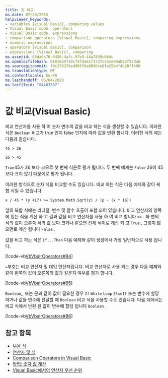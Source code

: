 ```yaml
---
title: 값 비교
ms.date: 07/20/2015
helpviewer_keywords:
- variables [Visual Basic], comparing values
- Visual Basic code, operators
- Visual Basic code, expressions
- comparison operators [Visual Basic], comparing expressions
- numeric expressions
- operators [Visual Basic], comparison
- expressions [Visual Basic], comparing
ms.assetid: 60da0c76-9458-4afc-97e9-44a7939c064c
ms.openlocfilehash: 01816b5730cf4fda61f1737ce3ce00ab82f57da8
ms.sourcegitcommit: f8c270376ed905f6a8896ce0fe25b4f4b38ff498
ms.translationtype: MT
ms.contentlocale: ko-KR
ms.lasthandoff: 06/04/2020
ms.locfileid: "84403397"
---
```

# <a name="value-comparisons-visual-basic"></a>값 비교(Visual Basic)
비교 연산자를 사용 하 여 숫자 변수의 값을 비교 하는 식을 생성할 수 있습니다. 이러한 식은 `Boolean` 비교가 true 인지 false 인지에 따라 값을 반환 합니다. 이러한 식의 예는 다음과 같습니다.  
  
 `45 > 26`  
  
 `26 > 45`  
  
 `True`45가 26 보다 크므로 첫 번째 식은로 평가 됩니다. 두 번째 예제는 `False` 26이 45 보다 크지 않기 때문에로 평가 됩니다.  
  
 이러한 방식으로 숫자 식을 비교할 수도 있습니다. 비교 하는 식은 다음 예제와 같이 복합 식일 수 있습니다.  
  
 `x / 45 * (y +17) >= System.Math.Sqrt(z) / (p - (x * 16))`  
  
 앞의 복합 식에는 리터럴, 변수 및 함수 호출이 포함 되어 있습니다. 비교 연산자의 양쪽에 있는 식을 계산 하 고 결과 값을 비교 연산자를 사용 하 여 비교 합니다 `>=` . 좌 변의 식의 값이 오른쪽 식의 값 보다 크거나 같으면 전체 식이로 계산 되 고 `True` , 그렇지 않으면로 계산 됩니다 `False` .  
  
 값을 비교 하는 식은 `If...Then` 다음 예제와 같이 생성에서 가장 일반적으로 사용 됩니다.  
  
 [!code-vb[VbVbalrOperators#84](~/samples/snippets/visualbasic/VS_Snippets_VBCSharp/VbVbalrOperators/VB/Class1.vb#84)]  
  
 `=`부호는 비교 연산자 및 대입 연산자입니다. 비교 연산자로 사용 되는 경우 다음 예제와 같이 왼쪽의 값이 오른쪽의 값과 같은지 여부를 평가 합니다.  
  
 [!code-vb[VbVbalrOperators#85](~/samples/snippets/visualbasic/VS_Snippets_VBCSharp/VbVbalrOperators/VB/Class1.vb#85)]  
  
 `Boolean`,, 또는 문과 같이 값이 필요한 경우 `If` `While` `Loop` `ElseIf` 또는 변수에 할당 하거나 값을 변수에 전달할 때 `Boolean` 비교 식을 사용할 수도 있습니다. 다음 예에서는 비교 식에서 반환 된 값이 변수에 할당 됩니다 `Boolean` .  
  
 [!code-vb[VbVbalrOperators#86](~/samples/snippets/visualbasic/VS_Snippets_VBCSharp/VbVbalrOperators/VB/Class1.vb#86)]  
  
## <a name="see-also"></a>참고 항목

- [부울 식](boolean-expressions.md)
- [연산자 및 식](index.md)
- [Comparison Operators in Visual Basic](comparison-operators.md)
- [방법: 숫자 값 계산](how-to-calculate-numeric-values.md)
- [Visual Basic에서의 연산자 우선 순위](../../../language-reference/operators/operator-precedence.md)
